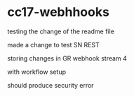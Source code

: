 # cc17-webhhooks

testing the change of the readme file

made a change to test SN REST

storing changes in GR webhook stream 4

with workflow setup

should produce security error

